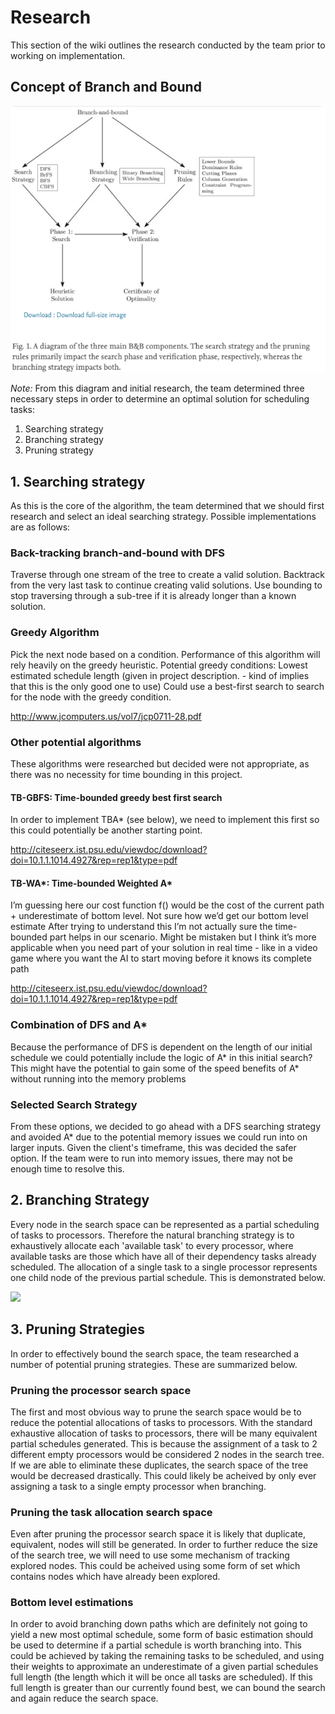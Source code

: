 # Research
This section of the wiki outlines the research conducted by the team prior to working on implementation.

## Concept of Branch and Bound

![Three main sections of branch and bound](../img/Branch%20and%20bound%20concept.png "Three main sections of branch and bound")

*Note:* From this diagram and initial research, the team determined three necessary steps in order to determine an optimal solution for scheduling tasks: 
1. Searching strategy 
2. Branching strategy
3. Pruning strategy

## 1. Searching strategy 
As this is the core of the algorithm, the team determined that we should first research and select an ideal searching strategy.
Possible implementations are as follows: 

### Back-tracking branch-and-bound with DFS
Traverse through one stream of the tree to create a valid solution.
Backtrack from the very last task to continue creating valid solutions.
Use bounding to stop traversing through a sub-tree if it is already longer than a known solution.

### Greedy Algorithm
Pick the next node based on a condition.
Performance of this algorithm will rely heavily on the greedy heuristic.
Potential greedy conditions:
Lowest estimated schedule length (given in project description. - kind of implies that this is the only good one to use)
Could use a best-first search to search for the node with the greedy condition.

http://www.jcomputers.us/vol7/jcp0711-28.pdf

### Other potential algorithms
These algorithms were researched but decided were not appropriate, as there was no necessity for time bounding in this project.

#### TB-GBFS: Time-bounded greedy best first search
In order to implement TBA* (see below), we need to implement this first so this could potentially be another starting point.

http://citeseerx.ist.psu.edu/viewdoc/download?doi=10.1.1.1014.4927&rep=rep1&type=pdf

#### TB-WA*: Time-bounded Weighted A*
I’m guessing here our cost function f() would be the cost of the current path + underestimate of bottom level. Not sure how we’d get our bottom level estimate
After trying to understand this I’m not actually sure the time-bounded part helps in our scenario. Might be mistaken but I think it’s more applicable when you need part of your solution in real time - like in a video game where you want the AI to start moving before it knows its complete path

http://citeseerx.ist.psu.edu/viewdoc/download?doi=10.1.1.1014.4927&rep=rep1&type=pdf

### Combination of DFS and A*
Because the performance of DFS is dependent on the length of our initial schedule we could potentially include the logic of A* in this initial search?
This might have the potential to gain some of the speed benefits of A* without running into the memory problems

### Selected Search Strategy
From these options, we decided to go ahead with a DFS searching strategy and avoided A* due to the potential memory issues we could run into on larger inputs.
Given the client's timeframe, this was decided the safer option. If the team were to run into memory issues, there may not be enough time to resolve this. 

## 2. Branching Strategy
Every node in the search space can be represented as a partial scheduling of tasks to processors. Therefore the natural branching strategy is to exhaustively allocate each 'available task' to every processor, where available tasks are those which have all of their dependency tasks already scheduled. The allocation of a single task to a single processor represents one child node of the previous partial schedule. This is demonstrated below.

![](https://i.imgur.com/Fl42HTz.png)

## 3. Pruning Strategies
In order to effectively bound the search space, the team researched a number of potential pruning strategies. These are summarized below.

### Pruning the processor search space
The first and most obvious way to prune the search space would be to reduce the potential allocations of tasks to processors. With the standard exhaustive allocation of tasks to processors, there will be many equivalent partial schedules generated. This is because the assignment of a task to 2 different empty processors would be considered 2 nodes in the search tree. If we are able to eliminate these duplicates, the search space of the tree would be decreased drastically. This could likely be acheived by only ever assigning a task to a single empty processor when branching.

### Pruning the task allocation search space
Even after pruning the processor search space it is likely that duplicate, equivalent, nodes will still be generated. In order to further reduce the size of the search tree, we will need to use some mechanism of tracking explored nodes. This could be acheived using some form of set which contains nodes which have already been explored. 

### Bottom level estimations
In order to avoid branching down paths which are definitely not going to yield a new most optimal schedule, some form of basic estimation should be used to determine if a partial schedule is worth branching into. This could be achieved by taking the remaining tasks to be scheduled, and using their weights to approximate an underestimate of a given partial schedules full length (the length which it will be once all tasks are scheduled). If this full length is greater than our currently found best, we can bound the search and again reduce the search space. 

